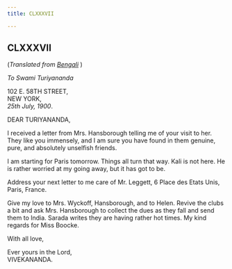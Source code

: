 ```yaml
---
title: CLXXXVII

---
```





  

  


## CLXXXVII

(*Translated from [Bengali](b8500e8187.pdf)* )

*To Swami Turiyananda*

102 E. 58TH STREET,  
NEW YORK,  
*25th July, 1900*.

DEAR TURIYANANDA,

I received a letter from Mrs. Hansborough telling me of your visit to
her. They like you immensely, and I am sure you have found in them
genuine, pure, and absolutely unselfish friends.

I am starting for Paris tomorrow. Things all turn that way. Kali is not
here. He is rather worried at my going away, but it has got to be.

Address your next letter to me care of Mr. Leggett, 6 Place des Etats
Unis, Paris, France.

Give my love to Mrs. Wyckoff, Hansborough, and to Helen. Revive the
clubs a bit and ask Mrs. Hansborough to collect the dues as they fall
and send them to India. Sarada writes they are having rather hot times.
My kind regards for Miss Boocke.

With all love,

Ever yours in the Lord,  
VIVEKANANDA.


